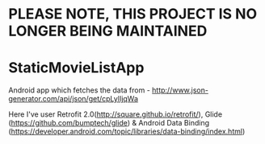 # PLEASE NOTE, THIS PROJECT IS NO LONGER BEING MAINTAINED

# StaticMovieListApp

Android app which fetches the data from - http://www.json-generator.com/api/json/get/cpLylIjqWa

Here I've user Retrofit 2.0(http://square.github.io/retrofit/), Glide (https://github.com/bumptech/glide) & Android Data Binding (https://developer.android.com/topic/libraries/data-binding/index.html)

